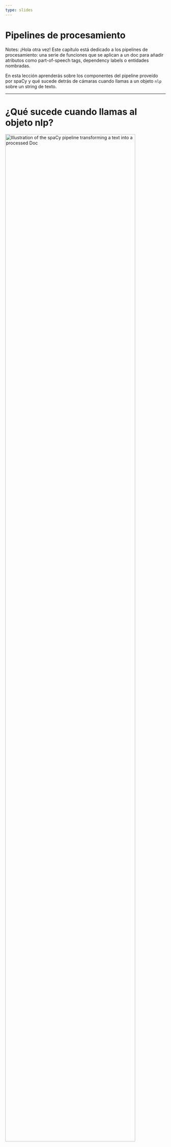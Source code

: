 ```yaml
---
type: slides
---
```


# Pipelines de procesamiento

Notes: ¡Hola otra vez! Este capítulo está dedicado a los pipelines de
procesamiento: una serie de funciones que se aplican a un doc para añadir
atributos como part-of-speech tags, dependency labels o entidades nombradas.

En esta lección aprenderás sobre los componentes del pipeline proveído por spaCy
y qué sucede detrás de cámaras cuando llamas a un objeto `nlp` sobre un string
de texto.

---

# ¿Qué sucede cuando llamas al objeto nlp?

<img src="/pipeline.png" alt="Illustration of the spaCy pipeline transforming a text into a processed Doc" width="90%" />

```python
doc = nlp("This is a sentence.")
```

Notes: Ya has escrito esto bastantes veces: le pasas un string de texto al
objeto `nlp` y recibes un objeto `Doc`.

Pero, ¿qué hace el objeto `nlp` _realmente_?

Primero, se aplica el tokenizer para convertir el string de texto a un objeto
`Doc` A continuación, una serie de componentes del pipeline se aplican al doc en
orden. En este caso, el tagger, luego el parser, luego el
<abbr title="Es el componente que identifica las entidades nombradas de un texto.">entity
recognizer</abbr> . Finalmente, el doc procesado es devuelto para que puedas
trabajar con él.

---

# Componentes incorporados del pipeline

| Nombre      | Descripción             | Crea                                                      |
| ----------- | :---------------------- | :-------------------------------------------------------- |
| **tagger**  | Part-of-speech tagger   | `Token.tag`, `Token.pos`                                  |
| **parser**  | Dependency parser       | `Token.dep`, `Token.head`, `Doc.sents`, `Doc.noun_chunks` |
| **ner**     | Named entity recognizer | `Doc.ents`, `Token.ent_iob`, `Token.ent_type`             |
| **textcat** | Text classifier         | `Doc.cats`                                                |

Notes: spaCy viene con los siguientes componentes incluidos en su pipeline.

El part-of-speech tagger añade los atributos `token.tag` y `token.pos`.

El dependency parser añade los atributos `token.dep` y `token.head` y es
responsable de detectar frases y los
<abbr title="En español: frases nominales.">base noun phrases</abbr>, también
conocidos como "noun chunks".

El named entity recognizer añade las entidades detectadas a la propiedad
`doc.ents`. También escribe los atributos del tipo de entidad en los tokens, lo
que indica si un token es parte de una entidad o no.

Finalmente, el text classifier escribe las labels de categoría que aplican a
todo el texto y las añade a la propiedad `doc.cats`.

Debido a que las categorías de texto son siempre muy específicas, el text
classifier no está incluido en los modelos pre-entrenados por defecto. Pero lo
puedes usar para entrenar tu propio sistema.

---

# Detrás de cámaras

<img src="/package_meta_es.png" alt="Illustration of a package labelled es_core_web_sm, folders and file and the meta.json" />

- El pipeline está definido en el `meta.json` del modelo en el orden específico
- Los componentes incluidos necesitan datos binarios para hacer predicciones

Notes: Todos los modelos que puedes cargar en spaCy incluyen varios archivos y
un `meta.json`.

El meta define cosas como el lenguaje y el pipeline. Esto le deja saber a spaCy
cuáles son los componentes a los que les debe hacer un instance.

Los componentes incluidos que hacen predicciones también necesitan datos
binarios. Los datos se incluyen en el paquete del modelo y se cargan al
componente cuando cargas el modelo.

---

# Atributos del pipeline

- `nlp.pipe_names`: una lista de nombres de componentes del pipeline

```python
print(nlp.pipe_names)
```

```out
['tagger', 'parser', 'ner']
```

- `nlp.pipeline`: una lista de tuples de `(name, component)`

```python
print(nlp.pipeline)
```

```out
[('tagger', <spacy.pipeline.Tagger>),
 ('parser', <spacy.pipeline.DependencyParser>),
 ('ner', <spacy.pipeline.EntityRecognizer>)]
```

Notes: Para ver los nombres de los componentes del pipeline que están en el
objeto `nlp` actual puedes usar el atributo `nlp.pipe_names`.

Para una lista de tuples con los nombres y funciones de cada componente usa el
atributo `nlp.pipeline`.

Las funciones de los componentes son aquellas funciones que se aplican al doc
para procesarlo y añadir atributos - por ejemplo, part-of-speech tags o
entidades nombradas.

---

# ¡Practiquemos!

Notes: ¡Exploremos algunos de los pipelines de spaCy y miremos detrás de
cámaras!
